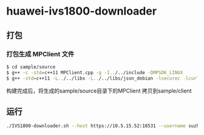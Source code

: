 # huawei-ivs1800-downloader

## 打包

### 打包生成 MPClient 文件
```bash
$ cd sample/source
$ g++ -c -std=c++11 MPClient.cpp -g -I../../include -DMPSDK_LINUX
$ g++ -std=c++11 -L../../libs -L../../libs/json_debian -lsecurec -lcurl -livs_security -ltinyxml2 -lssh2 -lcrypto -lssl -lACE -livs_base -lpcre -lhwmp -lBase -lLog -lKMC -lSDP -livs_compression -lIVS_Player -lIVS_NetSource -lRtsp_client -lmp4 -L../../libs/ffmpeg -lavutil -lavcodec -lavformat -lswresample -lBladeMP3EncDLL -ljsoncpp -o MPClient MPClient.o
```
构建完成后，将生成的sample/source目录下的MPClient 拷贝到sample/client

## 运行
```bash
./IVS1800-downloader.sh --host https://10.5.15.52:18531 --username suzhoudaxue --password admin@123 --code 06902080296401160101 --start 20201102010000 --end 20201102014000 --savepath /var/lib/hikvision-nvr-downloader/storage_device_06902080296401160101/20201102/010000-014000/video
```
